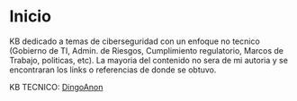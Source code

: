 # Inicio

KB dedicado a temas de ciberseguridad con un enfoque no tecnico \(Gobierno de TI, Admin. de Riesgos, Cumplimiento regulatorio, Marcos de Trabajo, politicas, etc\). La mayoria del contenido no sera de mi autoria y se encontraran los links o referencias de donde se obtuvo.

KB TECNICO: [DingoAnon](https://dingoanon.gitbook.io/dingoanon/)



